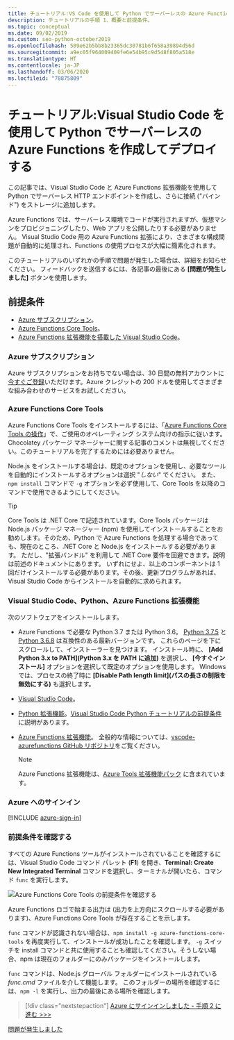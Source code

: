 ```yaml
---
title: チュートリアル:VS Code を使用して Python でサーバーレスの Azure Functions を作成してデプロイする
description: チュートリアルの手順 1、概要と前提条件。
ms.topic: conceptual
ms.date: 09/02/2019
ms.custom: seo-python-october2019
ms.openlocfilehash: 509e62b5bb8b23365dc30781b6f658a39894d56d
ms.sourcegitcommit: a9ec05f964009409fe6e54b95c9d548f805a518e
ms.translationtype: HT
ms.contentlocale: ja-JP
ms.lasthandoff: 03/06/2020
ms.locfileid: "78875809"
---
```

# <a name="tutorial-create-and-deploy-serverless-azure-functions-in-python-with-visual-studio-code"></a>チュートリアル:Visual Studio Code を使用して Python でサーバーレスの Azure Functions を作成してデプロイする

この記事では、Visual Studio Code と Azure Functions 拡張機能を使用して Python でサーバーレス HTTP エンドポイントを作成し、さらに接続 ("バインド") をストレージに追加します。

Azure Functions では、サーバーレス環境でコードが実行されますが、仮想マシンをプロビジョニングしたり、Web アプリを公開したりする必要がありません。 Visual Studio Code 用の Azure Functions 拡張により、さまざまな構成問題が自動的に処理され、Functions の使用プロセスが大幅に簡素化されます。

このチュートリアルのいずれかの手順で問題が発生した場合は、詳細をお知らせください。 フィードバックを送信するには、各記事の最後にある **[問題が発生しました]** ボタンを使用します。

## <a name="prerequisites"></a>前提条件

- [Azure サブスクリプション](#azure-subscription)。
- [Azure Functions Core Tools](#azure-functions-core-tools)。
- [Azure Functions 拡張機能を搭載した Visual Studio Code](#visual-studio-code-python-and-the-azure-functions-extension)。

### <a name="azure-subscription"></a>Azure サブスクリプション

Azure サブスクリプションをお持ちでない場合は、30 日間の無料アカウントに[今すぐご登録](https://azure.microsoft.com/free/?utm_source=campaign&utm_campaign=vscode-tutorial-functions-extension&mktingSource=vscode-tutorial-functions-extension)いただけます。Azure クレジットの 200 ドルを使用してさまざまな組み合わせのサービスをお試しください。

### <a name="azure-functions-core-tools"></a>Azure Functions Core Tools

Azure Functions Core Tools をインストールするには、「[Azure Functions Core Tools の操作](/azure/azure-functions/functions-run-local#v2)」で、ご使用のオペレーティング システム向けの指示に従います。 Chocolatey パッケージ マネージャーに関する記事のコメントは無視してください。このチュートリアルを完了するためには必要ありません。

Node.js をインストールする場合は、既定のオプションを使用し、必要なツールを自動的にインストールするオプションは選択 "*しない*" でください。  また、`npm install` コマンドで `-g` オプションを必ず使用して、Core Tools を以降のコマンドで使用できるようにしてください。

> [!TIP]
> Core Tools は .NET Core で記述されています。Core Tools パッケージは Node.js パッケージ マネージャー (npm) を使用してインストールすることをお勧めします。そのため、Python で Azure Functions を処理する場合であっても、現在のところ、.NET Core と Node.js をインストールする必要があります。 ただし、"拡張バンドル" を利用して .NET Core 要件を回避できます。説明は前述のドキュメントにあります。 いずれにせよ、以上のコンポーネントは 1 回だけインストールする必要があります。その後、更新プログラムがあれば、Visual Studio Code からインストールを自動的に求められます。

### <a name="visual-studio-code-python-and-the-azure-functions-extension"></a>Visual Studio Code、Python、Azure Functions 拡張機能

次のソフトウェアをインストールします。

- Azure Functions で必要な Python 3.7 または Python 3.6。 [Python 3.7.5](https://www.python.org/downloads/release/python-375/) と [Python 3.6.8](https://www.python.org/downloads/release/python-368/) は互換性のある最新バージョンです。 これらのページを下にスクロールして、インストーラーを見つけます。 インストール時に、 **[Add Python 3.x to PATH]\(Python 3.x を PATH に追加\)** を選択し、 **[今すぐインストール]** オプションを選択して既定のオプションを使用します。 Windows では、プロセスの終了時に **[Disable Path length limit]\(パスの長さの制限を無効にする\)** も選択します。
- [Visual Studio Code](https://code.visualstudio.com/)。
- [Python 拡張機能](https://marketplace.visualstudio.com/items?itemName=ms-python.python)。[Visual Studio Code Python チュートリアルの前提条件](https://code.visualstudio.com/docs/python/python-tutorial)に説明があります。
- [Azure Functions 拡張機能](https://marketplace.visualstudio.com/items?itemName=ms-azuretools.vscode-azurefunctions)。 全般的な情報については、[vscode-azurefunctions GitHub リポジトリ](https://github.com/Microsoft/vscode-azurefunctions)をご覧ください。

    > [!NOTE]
    > Azure Functions 拡張機能は、[Azure Tools 拡張機能パック](https://marketplace.visualstudio.com/items?itemName=ms-vscode.vscode-node-azure-pack) に含まれています。

### <a name="sign-in-to-azure"></a>Azure へのサインイン

[!INCLUDE [azure-sign-in](includes/azure-sign-in.md)]

### <a name="verify-prerequisites"></a>前提条件を確認する

すべての Azure Functions ツールがインストールされていることを確認するには、Visual Studio Code コマンド パレット (**F1**) を開き、**Terminal: Create New Integrated Terminal** コマンドを選択し、ターミナルが開いたら、コマンド `func` を実行します。

![Azure Functions Core Tools の前提条件を確認する](media/tutorial-vs-code-serverless-python/check-azure-functions-tools-prerequisites-in-visual-studio-code.png)

Azure Functions ロゴで始まる出力は (出力を上方向にスクロールする必要があります)、Azure Functions Core Tools が存在することを示します。

`func` コマンドが認識されない場合は、`npm install -g azure-functions-core-tools` を再度実行して、インストールが成功したことを確認します。 `-g` スイッチを install コマンドと共に使用することも確認してください。そうしない場合、npm は現在のフォルダーにのみパッケージをインストールします。

`func` コマンドは、Node.js グローバル フォルダーにインストールされている *func.cmd* ファイルを介して機能します。 このフォルダーの場所を確認するには、`npm -l` を実行し、出力の最後にある場所を確認します。

> [!div class="nextstepaction"]
> [Azure にサインインしました - 手順 2 に進む >>>](tutorial-vs-code-serverless-python-02.md)

[問題が発生しました](https://www.research.net/r/PWZWZ52?tutorial=vscode-functions-python&step=01-verify-prerequisites)
